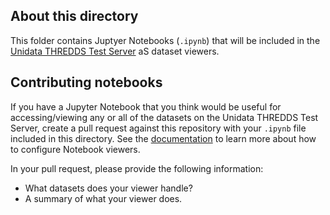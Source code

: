 ## About this directory
This folder contains Juptyer Notebooks (`.ipynb`) that will be included in the [Unidata THREDDS Test Server](thredds-dev.unidata.ucar.edu) aS dataset viewers.

## Contributing notebooks
If you have a Jupyter Notebook that you think would be useful for accessing/viewing any or all of the datasets on the Unidata THREDDS Test Server, 
create a pull request against this repository with your `.ipynb` file included in this directory. See the [documentation](https://docs.unidata.ucar.edu/tds/5.0/userguide/customizing_tds_look_and_feel.html#contribute-notebooks)
to learn more about how to configure Notebook viewers.

In your pull request, please provide the following information:
* What datasets does your viewer handle?
* A summary of what your viewer does.
